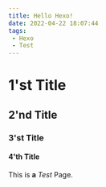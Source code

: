 ```yaml
---
title: Hello Hexo!
date: 2022-04-22 18:07:44
tags: 
 - Hexo
 - Test
---
```

# 1'st Title  
## 2'nd Title  
### 3'st Title  
#### 4'th Title  
This is **a** *Test* Page.